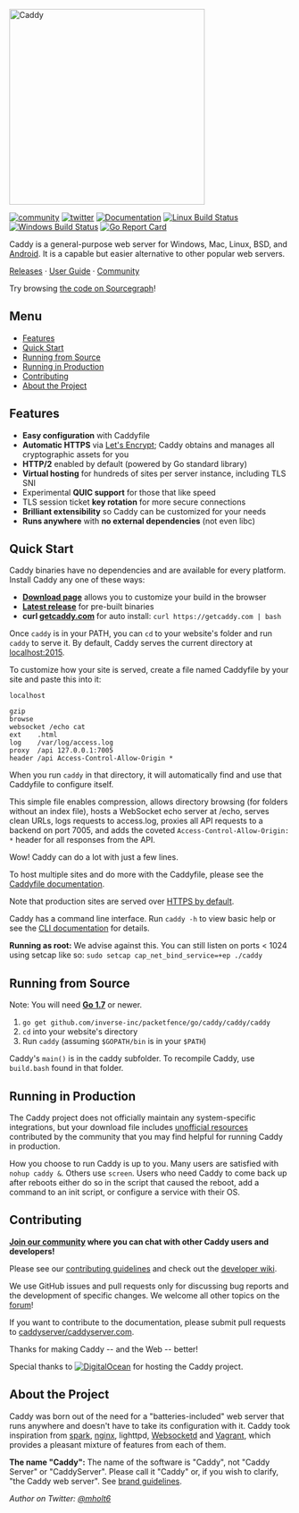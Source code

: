 <a href="https://caddyserver.com"><img src="https://caddyserver.com/resources/images/caddy-lower.png" alt="Caddy" width="350"></a>

[![community](https://img.shields.io/badge/community-forum-ff69b4.svg?style=flat-square)](https://forum.caddyserver.com) [![twitter](https://img.shields.io/badge/twitter-@caddyserver-55acee.svg?style=flat-square)](https://twitter.com/caddyserver) [![Documentation](https://img.shields.io/badge/godoc-reference-blue.svg?style=flat-square)](https://godoc.org/github.com/inverse-inc/packetfence/go/caddy/caddy) [![Linux Build Status](https://img.shields.io/travis/mholt/caddy.svg?style=flat-square&label=linux+build)](https://travis-ci.org/mholt/caddy) [![Windows Build Status](https://img.shields.io/appveyor/ci/mholt/caddy.svg?style=flat-square&label=windows+build)](https://ci.appveyor.com/project/mholt/caddy)
[![Go Report Card](https://goreportcard.com/badge/github.com/inverse-inc/packetfence/go/caddy/caddy?style=flat-square)](https://goreportcard.com/report/mholt/caddy)


Caddy is a general-purpose web server for Windows, Mac, Linux, BSD, and
[Android](https://github.com/inverse-inc/packetfence/go/caddy/caddy/wiki/Running-Caddy-on-Android). It is
a capable but easier alternative to other popular web servers.

[Releases](https://github.com/inverse-inc/packetfence/go/caddy/caddy/releases) ·
[User Guide](https://caddyserver.com/docs) ·
[Community](https://forum.caddyserver.com)

Try browsing [the code on Sourcegraph](https://sourcegraph.com/github.com/inverse-inc/packetfence/go/caddy/caddy)!

## Menu

- [Features](#features)
- [Quick Start](#quick-start)
- [Running from Source](#running-from-source)
- [Running in Production](#running-in-production)
- [Contributing](#contributing)
- [About the Project](#about-the-project)



## Features

- **Easy configuration** with Caddyfile
- **Automatic HTTPS** via [Let's Encrypt](https://letsencrypt.org); Caddy
obtains and manages all cryptographic assets for you
- **HTTP/2** enabled by default (powered by Go standard library)
- **Virtual hosting** for hundreds of sites per server instance, including TLS
SNI
- Experimental **QUIC support** for those that like speed
- TLS session ticket **key rotation** for more secure connections
- **Brilliant extensibility** so Caddy can be customized for your needs
- **Runs anywhere** with **no external dependencies** (not even libc)



## Quick Start

Caddy binaries have no dependencies and are available for every platform.
Install Caddy any one of these ways:

- **[Download page](https://caddyserver.com/download)** allows you to
customize your build in the browser
- **[Latest release](https://github.com/inverse-inc/packetfence/go/caddy/caddy/releases/latest)** for
pre-built binaries
- **curl [getcaddy.com](https://getcaddy.com)** for auto install:
`curl https://getcaddy.com | bash`

Once `caddy` is in your PATH, you can `cd` to your website's folder and run
`caddy` to serve it. By default, Caddy serves the current directory at
[localhost:2015](http://localhost:2015).

To customize how your site is served, create a file named Caddyfile by your
site and paste this into it:

```plain
localhost

gzip
browse
websocket /echo cat
ext    .html
log    /var/log/access.log
proxy  /api 127.0.0.1:7005
header /api Access-Control-Allow-Origin *
```

When you run `caddy` in that directory, it will automatically find and use
that Caddyfile to configure itself.

This simple file enables compression, allows directory browsing (for folders
without an index file), hosts a WebSocket echo server at /echo, serves clean
URLs, logs requests to access.log, proxies all API requests to a backend on
port 7005, and adds the coveted  `Access-Control-Allow-Origin: *` header for
all responses from the API.

Wow! Caddy can do a lot with just a few lines.

To host multiple sites and do more with the Caddyfile, please see the
[Caddyfile documentation](https://caddyserver.com/docs/caddyfile).

Note that production sites are served over
[HTTPS by default](https://caddyserver.com/docs/automatic-https).

Caddy has a command line interface. Run `caddy -h` to view basic help or see
the [CLI documentation](https://caddyserver.com/docs/cli) for details.

**Running as root:** We advise against this. You can still listen on ports
< 1024 using setcap like so: `sudo setcap cap_net_bind_service=+ep ./caddy`



## Running from Source

Note: You will need **[Go 1.7](https://golang.org/dl/)** or newer.

1. `go get github.com/inverse-inc/packetfence/go/caddy/caddy/caddy`
2. `cd` into your website's directory
3. Run `caddy` (assuming `$GOPATH/bin` is in your `$PATH`)

Caddy's `main()` is in the caddy subfolder. To recompile Caddy, use
`build.bash` found in that folder.



## Running in Production

The Caddy project does not officially maintain any system-specific
integrations, but your download file includes
[unofficial resources](https://github.com/inverse-inc/packetfence/go/caddy/caddy/tree/master/dist/init)
contributed by the community that you may find helpful for running Caddy in
production.

How you choose to run Caddy is up to you. Many users are satisfied with
`nohup caddy &`. Others use `screen`. Users who need Caddy to come back up
after reboots either do so in the script that caused the reboot, add a command
to an init script, or configure a service with their OS.



## Contributing

**[Join our community](https://forum.caddyserver.com) where you can chat with
other Caddy users and developers!**

Please see our [contributing guidelines](https://github.com/inverse-inc/packetfence/go/caddy/caddy/blob/master/CONTRIBUTING.md)
and check out the [developer wiki](https://github.com/inverse-inc/packetfence/go/caddy/caddy/wiki).

We use GitHub issues and pull requests only for discussing bug reports and
the development of specific changes. We welcome all other topics on the
[forum](https://forum.caddyserver.com)!

If you want to contribute to the documentation, please submit pull requests to [caddyserver/caddyserver.com](https://github.com/caddyserver/caddyserver.com).

Thanks for making Caddy -- and the Web -- better!

Special thanks to
[![DigitalOcean](https://i.imgur.com/sfGr0eY.png)](https://www.digitalocean.com)
for hosting the Caddy project.



## About the Project

Caddy was born out of the need for a "batteries-included" web server that runs
anywhere and doesn't have to take its configuration with it. Caddy took
inspiration from [spark](https://github.com/rif/spark),
[nginx](https://github.com/nginx/nginx), lighttpd,
[Websocketd](https://github.com/joewalnes/websocketd)
and [Vagrant](https://www.vagrantup.com/),
which provides a pleasant mixture of features from each of them.

**The name "Caddy":** The name of the software is "Caddy", not "Caddy Server"
or "CaddyServer". Please call it "Caddy" or, if you wish to clarify, "the
Caddy web server". See [brand guidelines](https://caddyserver.com/brand).

*Author on Twitter: [@mholt6](https://twitter.com/mholt6)*
